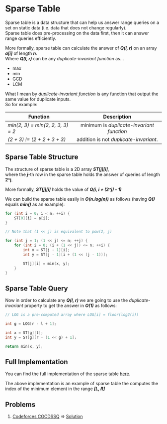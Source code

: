 # Sparse Table

Sparse table is a data structure that can help us answer range queries on a set on static data (i.e. data that does not change regularly).<br>
Sparse table does pre-processing on the data first, then it can answer range queries efficiently.

More formally, sparse table can calculate the answer of **_Q(l, r)_** on an array **_a[i]_** of length **_n_**.<br>
Where **_Q(l, r)_** can be any _duplicate-invariant function_ as...
- max
- min
- GCD
- LCM

What I mean by _duplicate-invariant function_ is any function that output the same value for duplicate inputs.<br>
So for example:<br>

| Function                          | Description                                |
| ----------------------------------|:------------------------------------------:|
| _min(2, 3) = min(2, 2, 3, 3) = 2_ | minimum is _duplicate-invariant function_  |
| _(2 + 3) != (2 + 2 + 3 + 3)_      | addition is not _duplicate-invariant_.     |

## Sparse Table Structure
The structure of sparse table is a 2D array **_ST[j][i]_**,<br>
where the **_j_**-th row in the sparse table holds the answer of queries of length **2^j**.

More formally, **_ST[j][i]_** holds the value of **_Q(i, i + (2^j) - 1)_**

We can build the sparse table easily in **_O(n.log(n))_** as follows (having **_Q()_** equals **_min()_** as an example):

```C++
for (int i = 0; i < n; ++i) {
    ST[0][i] = a[i];
}

// Note that (1 << j) is equivalent to pow(2, j)

for (int j = 1; (1 << j) <= n; ++j) {
    for (int i = 0; (i + (1 << j)) <= n; ++i) {
        int x = ST[j - 1][i];
        int y = ST[j - 1][i + (1 << (j - 1))];

        ST[j][i] = min(x, y);
    }
}
```
## Sparse Table Query
Now in order to calculate any **_Q(l, r)_** we are going to use the _duplicate-invariant_ property to get the answer in **_O(1)_** as follows:

```C++
// LOG is a pre-computed array where LOG[i] = floor(log2(i))

int g = LOG[r - l + 1];

int x = ST[g][l];
int y = ST[g][r - (1 << g) + 1];

return min(x, y);
```

## Full Implementation
You can find the full implementation of the sparse table [here](https://github.com/OmarBazaraa/Competitive-Programming/blob/master/data_structures/sparse_table/sparse_table.cpp).

The above implementation is an example of sparse table the computes the index of the minimum element in the range **_[L, R]_**

## Problems
1. [Codeforces CGCDSSQ](http://codeforces.com/contest/475/problem/D) => [Solution](http://codeforces.com/contest/475/submission/19443560)
